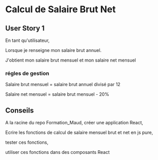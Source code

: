 # Calcul de Salaire Brut Net

## User Story 1

En tant qu'utilisateur, 

Lorsque je renseigne mon salaire brut annuel.

J'obtient mon salaire brut mensuel et mon salaire net mensuel

### régles de gestion 

Salaire brut mensuel = salaire brut annuel divisé par 12

Salaire net mensuel = salaire brut mensuel - 20%




## Conseils

A la racine du repo Formation_Maud, créer une application React, 

Ecrire les fonctions de calcul de salaire mensuel brut et net en js pure, 

tester ces fonctions,

utiliser ces fonctions dans des composants React

